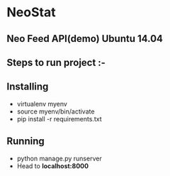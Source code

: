 # NeoStat
## Neo Feed API(demo)  Ubuntu 14.04

## Steps to run project :- 

## Installing
- virtualenv myenv
- source myenv/bin/activate
- pip install -r requirements.txt

## Running

- python manage.py runserver
- Head to **localhost:8000**


